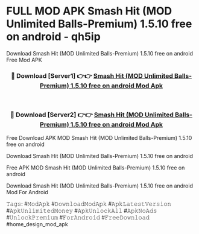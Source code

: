 # FULL MOD APK Smash Hit (MOD Unlimited Balls-Premium) 1.5.10 free on android - qh5ip
Download Smash Hit (MOD Unlimited Balls-Premium) 1.5.10 free on android Free Mod APK

<div align="center">
<h3>🔴 Download [Server1] 👉👉 <a href="https://apk-comot.site?title=Smash_Hit_(MOD_Unlimited_Balls-Premium)_1.5.10_free_on_android">Smash Hit (MOD Unlimited Balls-Premium) 1.5.10 free on android Mod Apk</a></h3><br>

<h3>🔴 Download [Server2] 👉👉 <a href="https://apk-comot.site?title=Smash_Hit_(MOD_Unlimited_Balls-Premium)_1.5.10_free_on_android">Smash Hit (MOD Unlimited Balls-Premium) 1.5.10 free on android Mod Apk</a></h3>
</div>


Free Download APK MOD Smash Hit (MOD Unlimited Balls-Premium) 1.5.10 free on android

Download Smash Hit (MOD Unlimited Balls-Premium) 1.5.10 free on android 

Free APK MOD Smash Hit (MOD Unlimited Balls-Premium) 1.5.10 free on android 

Download Smash Hit (MOD Unlimited Balls-Premium) 1.5.10 free on android Mod For Android

𝚃𝚊𝚐𝚜: #𝙼𝚘𝚍𝙰𝚙𝚔 #𝙳𝚘𝚠𝚗𝚕𝚘𝚊𝚍𝙼𝚘𝚍𝙰𝚙𝚔 #𝙰𝚙𝚔𝙻𝚊𝚝𝚎𝚜𝚝𝚅𝚎𝚛𝚜𝚒𝚘𝚗 #𝙰𝚙𝚔𝚄𝚗𝚕𝚒𝚖𝚒𝚝𝚎𝚍𝙼𝚘𝚗𝚎𝚢 #𝙰𝚙𝚔𝚄𝚗𝚕𝚘𝚌𝚔𝙰𝚕𝚕 #𝙰𝚙𝚔𝙽𝚘𝙰𝚍𝚜 #𝚄𝚗𝚕𝚘𝚌𝚔𝙿𝚛𝚎𝚖𝚒𝚞𝚖 #𝙵𝚘𝚛𝙰𝚗𝚍𝚛𝚘𝚒𝚍 #𝙵𝚛𝚎𝚎𝙳𝚘𝚠𝚗𝚕𝚘𝚊𝚍 #home_design_mod_apk